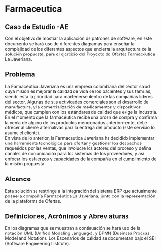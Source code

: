 # Farmaceutica
## Caso de Estudio -AE

Con el objetivo de mostrar la aplicación de patrones de software, en este documento se hará uso de diferentes diagramas para enseñar la complejidad de los diferentes aspectos que encierra la arquitectura de la solución propuesta, para el ejercicio del Proyecto de Ofertas Farmacéutica La Javeriana. 


## Problema

La Farmacéutica Javeriana es una empresa colombiana del sector salud cuya misión es mejorar la calidad de vida de los pacientes y sus familias, siendo esta la prioridad para mantenerse dentro de las compañías líderes del sector. 
Algunas de sus actividades comerciales son el desarrollo de manufactura, y la comercialización de medicamentos y dispositivos médicos, que cumplen con los estándares de calidad que exige la industria. En el momento que la farmacéutica recibe una orden de compra y confirma la venta de alguno de los productos mencionados anteriormente, debe ofrecer al cliente alternativas para la entrega del producto (este servicio lo asume el cliente).  
En vista de lo anterior, la Farmacéutica Javeriana ha decidido implementar una herramienta tecnológica para ofertar y gestionar los despachos requeridos por las ventas, que involucre los actores del proceso y defina canales de comunicación para los sistemas de los proveedores, y así enfocar los esfuerzos y capacidades de la compañía en el cumplimiento de la misión propuesta. 

## Alcance

Esta solución se restringe a la integración del sistema ERP que actualmente posee la compañía Farmacéutica La Javeriana, junto con la representación de la plataforma de Ofertas.  

## Definiciones, Acrónimos y Abreviaturas

En los diagramas que se muestran a continuación se hará uso de la notación UML (Unified Modeling Language), y BPMN (Business Process Model and Notation). 
Los Escenarios de calidad se documentan bajo el SEI (Software Engineering Institute). 

